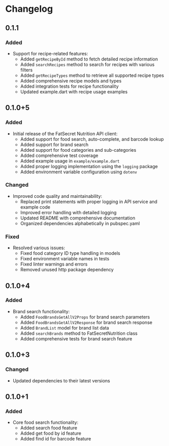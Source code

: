 # Changelog

## 0.1.1
### Added
- Support for recipe-related features:
  - Added `getRecipeById` method to fetch detailed recipe information
  - Added `searchRecipes` method to search for recipes with various filters
  - Added `getRecipeTypes` method to retrieve all supported recipe types
  - Added comprehensive recipe models and types
  - Added integration tests for recipe functionality
  - Updated example.dart with recipe usage examples

## 0.1.0+5
### Added
- Initial release of the FatSecret Nutrition API client:
  - Added support for food search, auto-complete, and barcode lookup
  - Added support for brand search
  - Added support for food categories and sub-categories
  - Added comprehensive test coverage
  - Added example usage in `example/example.dart`
  - Added proper logging implementation using the `logging` package
  - Added environment variable configuration using `dotenv`

### Changed
- Improved code quality and maintainability:
  - Replaced print statements with proper logging in API service and example code
  - Improved error handling with detailed logging
  - Updated README with comprehensive documentation
  - Organized dependencies alphabetically in pubspec.yaml

### Fixed
- Resolved various issues:
  - Fixed food category ID type handling in models
  - Fixed environment variable names in tests
  - Fixed linter warnings and errors
  - Removed unused http package dependency

## 0.1.0+4
### Added
- Brand search functionality:
  - Added `FoodBrandsGetAllV2Props` for brand search parameters
  - Added `FoodBrandsGetAllV2Response` for brand search response
  - Added `BrandList` model for brand list data
  - Added `searchBrands` method to FatSecretNutrition class
  - Added comprehensive tests for brand search feature

## 0.1.0+3
### Changed
- Updated dependencies to their latest versions

## 0.1.0+1
### Added
- Core food search functionality:
  - Added search food feature
  - Added get food by id feature
  - Added find id for barcode feature